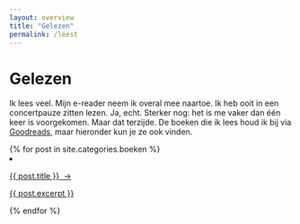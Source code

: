 ```yaml
---
layout: overview
title: "Gelezen"
permalink: /leest
---
```


# Gelezen
Ik lees veel. Mijn e-reader neem ik overal mee naartoe. Ik heb ooit in een concertpauze zitten lezen. Ja, echt. Sterker nog: het is me vaker dan één keer is voorgekomen. Maar dat terzijde. De boeken die ik lees houd ik bij via [Goodreads](https://goodreads.com/ilseml), maar hieronder kun je ze ook vinden.

<div class="blog-list">
{% for post in site.categories.boeken %}
  <li>
    <a href="{{ post.url }}">
      <div class="blog-preview">
      <p class="blog-title">{{ post.title }} &nbsp;&#8594;</p>
      <p class="blog-description">{{ post.excerpt }}</p>
      </div>
    </a>
  </li>
{% endfor %}
</div>
